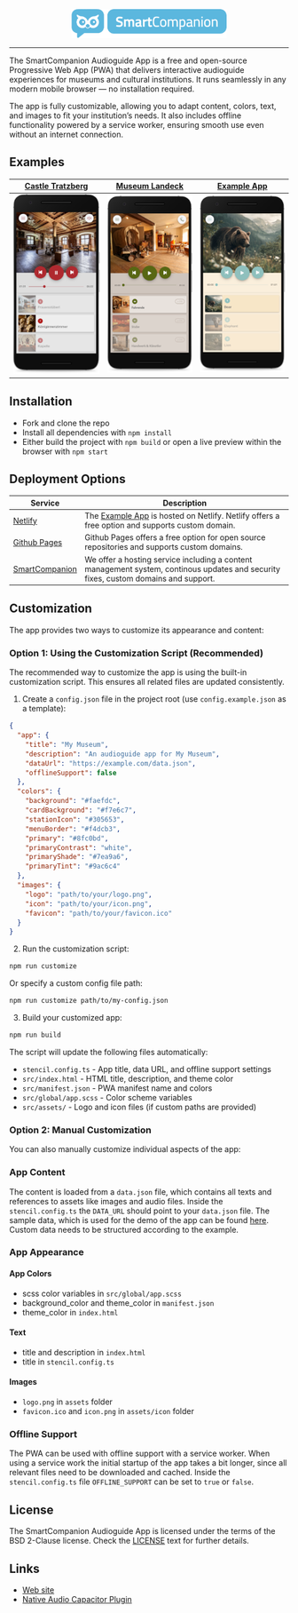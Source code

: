 <div align="center">
  <img src="./docs/logo.png" width="280" />
</div>

---

The SmartCompanion Audioguide App is a free and open-source Progressive Web App (PWA) that delivers interactive audioguide experiences for museums and cultural institutions. It runs seamlessly in any modern mobile browser — no installation required.

The app is fully customizable, allowing you to adapt content, colors, text, and images to fit your institution’s needs. It also includes offline functionality powered by a service worker, ensuring smooth use even without an internet connection.

## Examples

| [Castle Tratzberg](https://www.smartcompanion.app/projects/mobile-apps/schloss-tratzberg/) | [Museum Landeck](https://www.smartcompanion.app/projects/mobile-apps/schloss-landeck/) | [Example App](https://smartcompanion-audioguide-app.netlify.app) |
|---|---|---| 
| ![Castle Tratzberg App](docs/tratzberg-app.png) | ![Museum Landeck App](docs/landeck-app.png) | ![Animals Example App](docs/animals-app.png) |

## Installation

 - Fork and clone the repo
 - Install all dependencies with `npm install`
 - Either build the project with `npm build` or open a live preview within the browser with `npm start`

## Deployment Options

| Service | Description |
|---|---|
| [Netlify](https://www.netlify.com/) | The [Example App](https://smartcompanion-audioguide-app.netlify.app) is hosted on Netlify. Netlify offers a free option and supports custom domain. |
| [Github Pages](https://docs.github.com/en/pages/quickstart) | Github Pages offers a free option for open source repositories and supports custom domains. |
| [SmartCompanion](https://www.smartcompanion.app/) | We offer a hosting service including a content management system, continous updates and security fixes, custom domains and support. |

## Customization

The app provides two ways to customize its appearance and content:

### Option 1: Using the Customization Script (Recommended)

The recommended way to customize the app is using the built-in customization script. This ensures all related files are updated consistently.

1. Create a `config.json` file in the project root (use `config.example.json` as a template):

```json
{
  "app": {
    "title": "My Museum",
    "description": "An audioguide app for My Museum",
    "dataUrl": "https://example.com/data.json",
    "offlineSupport": false
  },
  "colors": {
    "background": "#faefdc",
    "cardBackground": "#f7e6c7",
    "stationIcon": "#305653",
    "menuBorder": "#f4dcb3",
    "primary": "#8fc0bd",
    "primaryContrast": "white",
    "primaryShade": "#7ea9a6",
    "primaryTint": "#9ac6c4"
  },
  "images": {
    "logo": "path/to/your/logo.png",
    "icon": "path/to/your/icon.png",
    "favicon": "path/to/your/favicon.ico"
  }
}
```

2. Run the customization script:

```bash
npm run customize
```

Or specify a custom config file path:

```bash
npm run customize path/to/my-config.json
```

3. Build your customized app:

```bash
npm run build
```

The script will update the following files automatically:
- `stencil.config.ts` - App title, data URL, and offline support settings
- `src/index.html` - HTML title, description, and theme color
- `src/manifest.json` - PWA manifest name and colors
- `src/global/app.scss` - Color scheme variables
- `src/assets/` - Logo and icon files (if custom paths are provided)

### Option 2: Manual Customization

You can also manually customize individual aspects of the app:

### App Content

The content is loaded from a `data.json` file, which contains all texts and references to assets like images and audio files. Inside the `stencil.config.ts` the `DATA_URL` should point to your `data.json` file. The sample data, which is used for the demo of the app can be found [here](https://github.com/smartcompanion-app/sample-data/tree/main/animals). Custom data needs to be structured according to the example.

### App Appearance

#### App Colors

 - scss color variables in `src/global/app.scss`
 - background_color and theme_color in `manifest.json`
 - theme_color in `index.html`

#### Text

 - title and description in `index.html`
 - title in `stencil.config.ts`

#### Images

  - `logo.png` in `assets` folder
  - `favicon.ico` and `icon.png` in `assets/icon` folder

### Offline Support

The PWA can be used with offline support with a service worker. When using a service work the initial startup of the app takes a bit longer, since all relevant files need to be downloaded and cached. Inside the `stencil.config.ts` file `OFFLINE_SUPPORT` can be set to `true` or `false`.

## License

The SmartCompanion Audioguide App is licensed under the terms of the BSD 2-Clause license. Check the [LICENSE](LICENSE) text for further details.

## Links

- [Web site](https://www.smartcompanion.app)
- [Native Audio Capacitor Plugin](https://github.com/smartcompanion-app/native-audio-player)
